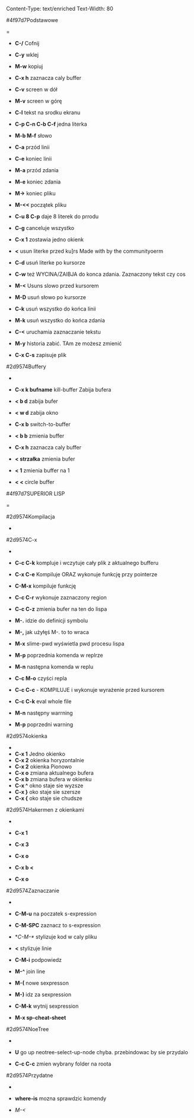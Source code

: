 Content-Type: text/enriched
Text-Width: 80

<x-color><param>#4f97d7</param>Podstawowe</x-color>

=

- **C-/** Cofnij

- **C-y** wklej
- **M-w** kopiuj
- **C-x h** zaznacza caly buffer


- **C-v** screen w dół
- **M-v** screen w górę
- **C-l** tekst na srodku ekranu

- **C-p C-n C-b C-f** jedna literka
- **M-b M-f** słowo

- **C-a** przód linii
- **C-e** koniec linii


- **M-a** przód zdania
- **M-e** koniec zdania

- **M->** koniec pliku
- **M-<<** początek pliku

- **C-u 8 C-p** daje 8 literek do prrodu
- **C-g** canceluje wszystko

- **C-x 1** zostawia jedno okienk

- **<<DEL>** usun literke przed ku]rs   Made with   by the communityoerm
- **C-d** usuń literke po kursorze

- **C-w** też WYCINA/ZAIBJA do konca zdania.
        Zaznaczony tekst czy cos

- **M-<<DEL>** Usuns slowo przed kursorem

- **M-D** usuń słowo po kursorze

- **C-k** usuń wszystko do końca linii

- **M-k** usuń wszystko do końca zdania


- **C-<<SPC>** uruchamia zaznaczanie tekstu



- **M-y** historia zabić. TAm ze możesz zmienić

- **C-x C-s** zapisuje plik


<x-color><param>#2d9574</param>Buffery</x-color>

-
- **C-x k bufname**  kill-buffer Zabija bufera

- **<<SPC> b d** zabija bufer

- **<<SPC> w d** zabija okno

- **C-x b** switch-to-buffer

- **<<SPC> b b** zmienia buffer

- **C-x h** zaznacza caly buffer

- **<<SHIFT> strzałka** zmienia bufer

- **<<SPC> 1** zmienia buffer na 1

- **<<SPC> <<TAB>** circle buffer

<x-color><param>#4f97d7</param>SUPERIOR LISP</x-color>

=

<x-color><param>#2d9574</param>Kompilacja</x-color>

-
<x-color><param>#2d9574</param>C-x</x-color>

-
- **C-c C-k** kompluje i wczytuje cały plik z aktualnego bufferu
- **C-x C-e** Kompiluje ORAZ wykonuje funkcję przy pointerze

- **C-M-x** kompiluje funkcję

- **C-c C-r** wykonuje zaznaczony region
- **C-c C-z** zmienia bufer na ten do lispa
- **M-.** idzie do definicji symbolu
- **M-,** jak użyłęś M-. to to wraca

- **M-x** slime-pwd wyświetla pwd procesu lispa

- **M-p** poprzednia komenda w replrze

- **M-n** następna komenda w replu

- **C-c M-o** czyści repla

- **C-c C-c** - KOMPILUJE i wykonuje  wyrażenie przed kursorem
- **C-c C-k** eval whole file


- **M-n** następny warrning

- **M-p** poprzedni warning

<x-color><param>#2d9574</param>okienka</x-color>

-
- **C-x 1** Jedno okienko
- **C-x 2** okienka horyzontalnie
- **C-x 2** okienka Pionowo
- **C-x o** zmiana aktualnego bufera
- **C-x b** zmiana bufera w okienku
- **C-x ^** okno staje sie wyzsze
- **C-x }** oko staje sie szersze
- **C-x {** oko staje sie chudsze

<x-color><param>#2d9574</param>Hakermen z okienkami</x-color>

-
- **C-x 1**
- **C-x 3**
- **C-x o**


- **C-x b <<RET>**
- **C-x o**

<x-color><param>#2d9574</param>Zaznaczanie</x-color>

-
- **C-M-u** na poczatek s-expression
- **C-M-SPC** zaznacz to s-expression

- **C-M-\** stylizuje kod w caly pliku

- **<<TAB>** stylizuje linie
- **C-M-i** podpowiedz
- **M-^** join line

- **M-(** nowe sexpresson
- **M-)** idz za sexpression
- **C-M-k** wytnij sexpression

-  **M-x sp-cheat-sheet** 


<x-color><param>#2d9574</param>NoeTree</x-color>

-
- **U** go up neotree-select-up-node chyba. przebindowac by sie przydalo 

- **C-c C-c** zmien wybrany folder na roota


<x-color><param>#2d9574</param>Przydatne</x-color>

-
- **where-is** mozna sprawdzic komendy

- *M-<<SPC>*

